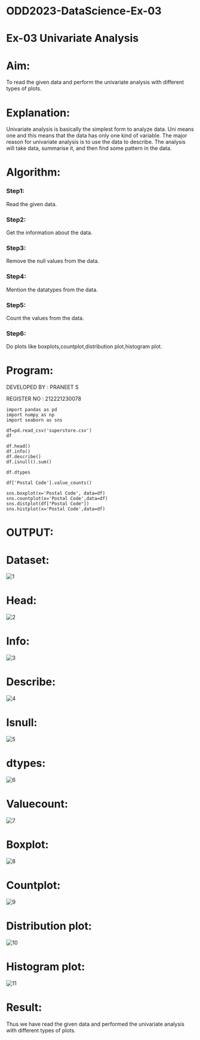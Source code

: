 # ODD2023-DataScience-Ex-03
# Ex-03 Univariate Analysis
# Aim:
To read the given data and perform the univariate analysis with different types of plots.

# Explanation:
Univariate analysis is basically the simplest form to analyze data. Uni means one and this means that the data has only one kind of variable. The major reason for univariate analysis is to use the data to describe. The analysis will take data, summarise it, and then find some pattern in the data.

# Algorithm:
### Step1:
Read the given data.

### Step2:
Get the information about the data.

### Step3:
Remove the null values from the data.

### Step4:
Mention the datatypes from the data.

### Step5:
Count the values from the data.

### Step6:
Do plots like boxplots,countplot,distribution plot,histogram plot.

# Program:
DEVELOPED BY : PRANEET S

REGISTER NO : 212221230078
```
import pandas as pd
import numpy as np
import seaborn as sns

df=pd.read_csv('superstore.csv')
df

df.head()
df.info()
df.describe()
df.isnull().sum()

df.dtypes

df['Postal Code'].value_counts()

sns.boxplot(x='Postal Code', data=df)
sns.countplot(x='Postal Code',data=df)
sns.distplot(df["Postal Code"])
sns.histplot(x='Postal Code',data=df)
```
# OUTPUT:
# Dataset:
![1](https://github.com/Aakash0407/ODD2023-DataScience-Ex-03/assets/118799103/781b5d74-727f-46a4-9828-ceecfb0e956e)

# Head:
![2](https://github.com/Aakash0407/ODD2023-DataScience-Ex-03/assets/118799103/2508722f-131d-40b2-b1ee-8e95bed3601a)

# Info:
![3](https://github.com/Aakash0407/ODD2023-DataScience-Ex-03/assets/118799103/6cbf9100-ea78-47c4-8c87-3d75e37097fb)

# Describe:
![4](https://github.com/Aakash0407/ODD2023-DataScience-Ex-03/assets/118799103/ae407d2d-4f45-40ab-bd97-0d68dcf2ee17)

# Isnull:
![5](https://github.com/Aakash0407/ODD2023-DataScience-Ex-03/assets/118799103/dcbba605-09ec-4c00-9ddc-bfe6310c11ec)

# dtypes:
![6](https://github.com/Aakash0407/ODD2023-DataScience-Ex-03/assets/118799103/9dcf75d9-529d-4301-b766-bfc92760b489)

# Valuecount:
![7](https://github.com/Aakash0407/ODD2023-DataScience-Ex-03/assets/118799103/b578e876-6433-4748-af15-30df40c161dc)

# Boxplot:
![8](https://github.com/Aakash0407/ODD2023-DataScience-Ex-03/assets/118799103/4fe0798d-ccb3-434c-af5c-af1c699c0fc3)

# Countplot:
![9](https://github.com/Aakash0407/ODD2023-DataScience-Ex-03/assets/118799103/5e4c263f-c860-4706-be7d-c3cc6aa0c2c4)

# Distribution plot:
![10](https://github.com/Aakash0407/ODD2023-DataScience-Ex-03/assets/118799103/025b0641-20d7-408f-8e93-560a46384bf5)

# Histogram plot:
![11](https://github.com/Aakash0407/ODD2023-DataScience-Ex-03/assets/118799103/de773a9d-a25a-44a6-9eaf-57937a5d1a4a)

# Result:
Thus we have read the given data and performed the univariate analysis with different types of plots.

